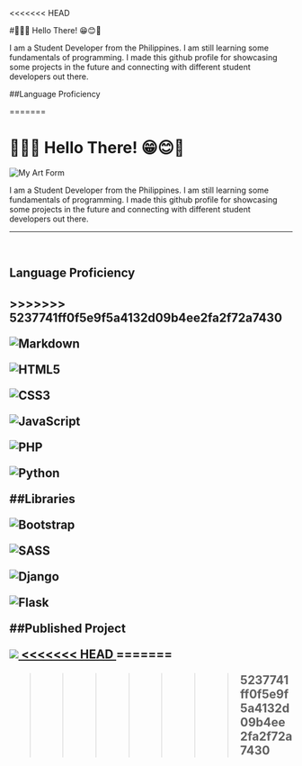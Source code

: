 <<<<<<< HEAD


#👋😊😁 Hello There! 😁😊👋

I am a Student Developer from the Philippines. I am still learning some fundamentals of programming. I made this github profile for showcasing some projects in the future and connecting with different student developers out there.

##Language Proficiency

=======
<!-- MD STYLING -->
<!-- <style>
  h1, h2{
    font-size: 30px;
    color: #12ed6d;
    text-align: center
  }

  h2{
    font-size: 24px;
  }

  #art{
    width: 10rem;
    margin: 0 auto 10px;
    display: block;
    border-radius: .5rem;
  }

  p{
    text-align: justify;
  }

  p #SD{
    color: #12ed6d;
  }

  .lp, .sp{
    display: flex;
    justify-content: space-evenly;
    align-items: center;
    flex-direction: row; /* Null Handling */
  }

  .sp img{
    width: 15rem;
  }

</style> -->

<!-- MD BODY -->

<h1>👋😊😁 Hello There! 😁😊👋</h1> 

<img src='art4.png' alt='My Art Form' id='art'/>
<br>
<p>I am a <span id='SD'>Student Developer</span> from the Philippines. I am still learning some fundamentals of programming. I made this github profile for showcasing some projects in the future and connecting with different student developers out there.</p>
<hr>
<br>
<h2>Language Proficiency<h2>
<div class='lp'>
>>>>>>> 5237741ff0f5e9f5a4132d09b4ee2fa2f72a7430

![Markdown](https://img.shields.io/badge/markdown-%23000000.svg?style=for-the-badge&logo=markdown&logoColor=white)

![HTML5](https://img.shields.io/badge/html5-%23E34F26.svg?style=for-the-badge&logo=html5&logoColor=white)

![CSS3](https://img.shields.io/badge/css3-%231572B6.svg?style=for-the-badge&logo=css3&logoColor=white)

![JavaScript](https://img.shields.io/badge/javascript-%23323330.svg?style=for-the-badge&logo=javascript&logoColor=%23F7DF1E)

![PHP](https://img.shields.io/badge/php-%23777BB4.svg?style=for-the-badge&logo=php&logoColor=white)

![Python](https://img.shields.io/badge/python-3670A0?style=for-the-badge&logo=python&logoColor=ffdd54)

##Libraries

![Bootstrap](https://img.shields.io/badge/bootstrap-%23563D7C.svg?style=for-the-badge&logo=bootstrap&logoColor=white)

![SASS](https://img.shields.io/badge/SASS-hotpink.svg?style=for-the-badge&logo=SASS&logoColor=white)

![Django](https://img.shields.io/badge/django-%23092E20.svg?style=for-the-badge&logo=django&logoColor=white)

![Flask](https://img.shields.io/badge/flask-%23000.svg?style=for-the-badge&logo=flask&logoColor=white)


##Published Project

<a href="https://top.gg/bot/899823453383852092">
  <img src="https://top.gg/api/widget/899823453383852092.svg">
<<<<<<< HEAD
</a>
=======
</a>
</div>

<!-- <span style='color: #f0db4f'>Javascript</span> <span style='color: #787CB5'>PHP</span> -->
>>>>>>> 5237741ff0f5e9f5a4132d09b4ee2fa2f72a7430
